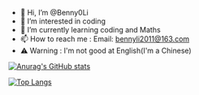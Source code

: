 - 👋 Hi, I’m @Benny0Li
- 👀 I’m interested in coding
- 🌱 I’m currently learning coding and Maths
- 📫 How to reach me : Email: bennyli2011@163.com
- ⚠️ Warning : I'm not good at English(I'm a Chinese)

[![Anurag's GitHub stats](https://github-readme-stats.vercel.app/api?username=6-BennyLi-9)](https://github.com/anuraghazra/github-readme-stats)

[![Top Langs](https://github-readme-stats.vercel.app/api/top-langs/?username=6-BennyLi-9&layout=compact)](https://github.com/anuraghazra/github-readme-stats)

<!---
Benny0Li/Benny0Li is a ✨ special ✨ repository because its `README.md` (this file) appears on your GitHub profile.
You can click the Preview link to take a look at your changes.
--->
